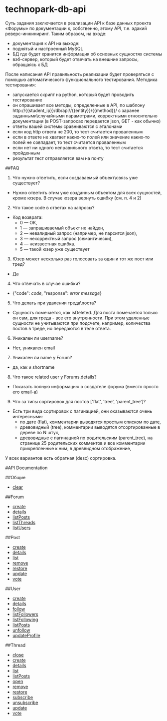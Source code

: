technopark-db-api
=================

Суть задания заключается в реализации API к базе данных проекта «Форумы» по документации к, собственно, этому API, т.е. эдакий реверс-инжиниринг.
Таким образом, на входе:
* документация к API
на выходе:
* поднятый и настроенный MySQL
* БД где будет хранится информация об основных сущностях системы
* вэб-сервер, который будет отвечать на внешние запросы, обращаясь к БД

После написания API правильность реализации будет проверяться с помощью автоматического функционального тестирования.
Методика тестирования:
* запускается скрипт на python, который будет проводить тестирование
* он опрашивает все методы, определенные в API, по шаблону http://{{student_ip}}/db/api//{{entity}}/{{method}}/ с заранее заданными\случайными параметрами, корректными относительно документации (в POST-запросах передается json, GET - как обычно)
* ответы вашей системы сравниваются с эталонами
* если код http ответа не 200, то тест считается проваленным
* если в ответе не хватает каких-то полей или значение каких-то полей не совпадает, то тест считается проваленным
* если нет ни одного неправильного ответа, то тест считается пройденным
* результат тест отправляется вам на почту

##FAQ
1. Что нужно ответить, если создаваемый объект\связь уже существует?
  - Нужно ответить этим уже созданным объектом для всех сущностей, кроме юзера. В случае юзера вернуть ошибку (см. п. 4 и 2)

2. Что такое code в ответах на запросы?
  - Код возврата: 
    * 0 — ОК, 
    * 1 — запрашиваемый объект не найден,
    * 2 — невалидный запрос (например, не парсится json),
    * 3 — некорректный запрос (семантически),
    * 4 — неизвестная ошибка.
    * 5 — такой юзер уже существует

3. Юзер может несколько раз голосовать за один и тот же пост или тред?
  - Да
4. Что отвечать в случае ошибки?
  - {"code": *code*, "response": *error message*}
5. Что делать при удалении треда\поста? 
  - Сущность помечается, как isDeleted. Для поста помечается только он сам, для треда - все его внутренности. При этом удаленные сущности не учитываются при подсчете, например, количества постов в треде, но передаются в теле ответа.
6. Уникален ли username?
  - Нет, уникален email
7. Уникален ли name у Forum?
  - да, как и shortname
8. Что такое related user у Forums.details?
  - Показать полную информацию о создателе форума (вместо просто его email-а)
9. Что за типы сортировок для постов ['flat', 'tree', 'parent_tree']?
  - Есть три вида сортировок с пагинацией, они оказываются очень интересными:
    * по дате (flat), комментарии выводятся простым списком по дате,
    * древовидный (tree), комментарии выводятся отсортированные в дереве по N штук,
    * древовидные с пагинацией по родительским (parent_tree), на странице 25 родительских комментов и все комментарии прикрепленные к ним, в древвидном отображение,

  У всех вариантов есть обратная (desc) сортировка.

#API Documentation

##Общие
* [clear](./doc/clear.md)

##Forum
* [create](./doc/forum/create.md)
* [details](./doc/forum/details.md)
* [listPosts](./doc/forum/listPosts.md)
* [listThreads](./doc/forum/listThreads.md)
* [listUsers](./doc/forum/listUsers.md)

##Post
* [create](./doc/post/create.md)
* [details](./doc/post/details.md)
* [list](./doc/post/list.md)
* [remove](./doc/post/remove.md)
* [restore](./doc/post/restore.md)
* [update](./doc/post/update.md)
* [vote](./doc/post/vote.md)

##User
* [create](./doc/user/create.md)
* [details](./doc/user/details.md)
* [follow](./doc/user/follow.md)
* [listFollowers](./doc/user/listFollowers.md)
* [listFollowing](./doc/user/listFollowing.md)
* [listPosts](./doc/user/listPosts.md)
* [unfollow](./doc/user/unfollow.md)
* [updateProfile](./doc/user/updateProfile.md)

##Thread
* [close](./doc/thread/close.md)
* [create](./doc/thread/create.md)
* [details](./doc/thread/details.md)
* [list](./doc/thread/list.md)
* [listPosts](./doc/thread/listPosts.md)
* [open](./doc/thread/open.md)
* [remove](./doc/thread/remove.md)
* [restore](./doc/thread/restore.md)
* [subscribe](./doc/thread/subscribe.md)
* [unsubscribe](./doc/thread/unsubscribe.md)
* [update](./doc/thread/update.md)
* [vote](./doc/thread/vote.md)

